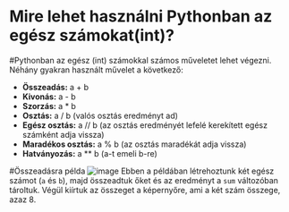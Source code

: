 # Mire lehet használni Pythonban az egész számokat(int)?

#Pythonban az egész (int) számokkal számos műveletet lehet végezni. Néhány gyakran használt művelet a következő:

- **Összeadás:** a + b
- **Kivonás:** a - b
- **Szorzás:** a * b
- **Osztás:** a / b (valós osztás eredményt ad)
- **Egész osztás:** a // b (az osztás eredményét lefelé kerekített egész számként adja vissza)
- **Maradékos osztás:** a % b (az osztás maradékát adja vissza)
- **Hatványozás:** a ** b (a-t emeli b-re)

#Összeadásra példa
![image](https://github.com/GithubAigoo/Python/assets/132823189/df3ae16d-c1f7-4cff-b48b-8a480306fca2)
Ebben a példában létrehoztunk két egész számot (`a` és `b`), majd összeadtuk őket és az eredményt a `sum` változóban tároltuk. Végül kiírtuk az összeget a képernyőre, ami a két szám összege, azaz 8.
